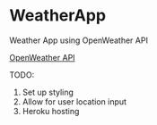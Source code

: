 # WeatherApp
Weather App using OpenWeather API

[OpenWeather API](https://openweathermap.org)


TODO:
1. Set up styling
2. Allow for user location input
3. Heroku hosting
